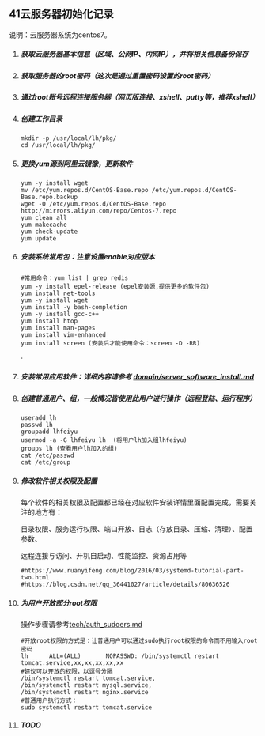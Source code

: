 ## 41云服务器初始化记录

说明：云服务器系统为centos7。

1. ##### 获取云服务器基本信息（区域、公网IP、内网IP），并将相关信息备份保存

2. ##### 获取服务器的root密码（这次是通过重置密码设置的root密码）

3. ##### 通过root账号远程连接服务器（网页版连接、xshell、putty等，推荐xshell）

4. ##### 创建工作目录

   ```shell
   mkdir -p /usr/local/lh/pkg/
   cd /usr/local/lh/pkg/
   ```

   

5. ##### 更换yum源到阿里云镜像，更新软件

   ```shell
   yum -y install wget
   mv /etc/yum.repos.d/CentOS-Base.repo /etc/yum.repos.d/CentOS-Base.repo.backup
   wget -O /etc/yum.repos.d/CentOS-Base.repo http://mirrors.aliyun.com/repo/Centos-7.repo
   yum clean all
   yum makecache
   yum check-update
   yum update
   ```

6. ##### 安装系统常用包：注意设置enable对应版本

   ```shell
   #常用命令：yum list | grep redis
   yum -y install epel-release (epel安装源,提供更多的软件包)
   yum install net-tools
   yum -y install wget
   yum install -y bash-completion
   yum -y install gcc-c++ 
   yum install htop
   yum install man-pages
   yum install vim-enhanced
   yum install screen (安装后才能使用命令：screen -D -RR)
   ```
   
   ·
   
7. ##### 安装常用应用软件：详细内容请参考 [domain/server_software_install.md](server_software_install.md)

   

8. ##### 创建普通用户、组，一般情况皆使用此用户进行操作（远程登陆、运行程序）

   ```shell
   useradd lh
   passwd lh
   groupadd lhfeiyu
   usermod -a -G lhfeiyu lh  (将用户lh加入组lhfeiyu)
   groups lh (查看用户lh加入的组)
   cat /etc/passwd
   cat /etc/group
   ```

   

9. ##### 修改软件相关权限及配置

   每个软件的相关权限及配置都已经在对应软件安装详情里面配置完成，需要关注的地方有：
   
   目录权限、服务运行权限、端口开放、日志（存放目录、压缩、清理）、配置参数、
   
   远程连接与访问、开机自启动、性能监控、资源占用等
   
   ```shell
   #https://www.ruanyifeng.com/blog/2016/03/systemd-tutorial-part-two.html
   #https://blog.csdn.net/qq_36441027/article/details/80636526
   ```
   
   
   
10. ##### 为用户开放部分root权限

    操作步骤请参考[tech/auth_sudoers.md](../tech/auth_sudoers.md)

    ```shell
    #开放root权限的方式是：让普通用户可以通过sudo执行root权限的命令而不用输入root密码
    lh      ALL=(ALL)       NOPASSWD: /bin/systemctl restart tomcat.service,xx,xx,xx,xx,xx
    #建议可以开放的权限，以逗号分隔
    /bin/systemctl restart tomcat.service,
    /bin/systemctl restart mysql.service,
    /bin/systemctl restart nginx.service
    #普通用户执行方式：
    sudo systemctl restart tomcat.service
    ```

    

11. ##### TODO

